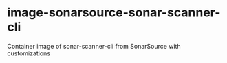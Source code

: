 # image-sonarsource-sonar-scanner-cli
Container image of sonar-scanner-cli from SonarSource with customizations

